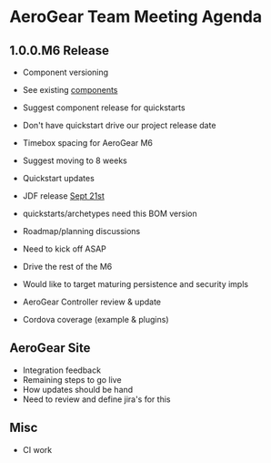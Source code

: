 AeroGear Team Meeting Agenda
============================


1.0.0.M6 Release
-----------------

* Component versioning
 * See existing [components](https://issues.jboss.org/browse/AEROGEAR#selectedTab=com.atlassian.jira.plugin.system.project%3Acomponents-panel)
 * Suggest component release for quickstarts
 * Don't have quickstart drive our project release date

* Timebox spacing for AeroGear M6
 * Suggest moving to 8 weeks 

* Quickstart updates 
 * JDF release [Sept 21st](https://issues.jboss.org/browse/JDF#selectedTab=com.atlassian.jira.plugin.system.project%3Aroadmap-panel)
 * quickstarts/archetypes need this BOM version
 
* Roadmap/planning discussions
 * Need to kick off ASAP
 * Drive the rest of the M6
 * Would like to target maturing persistence and security impls
 * AeroGear Controller review & update
 * Cordova coverage (example & plugins)
 
AeroGear Site
-------------

* Integration feedback
* Remaining steps to go live
* How updates should be hand
* Need to review and define jira's for this

Misc
----

* CI work







